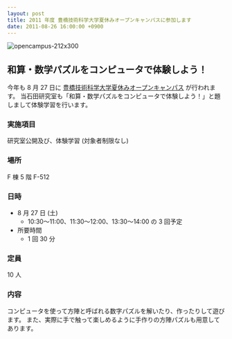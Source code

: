 ```yaml
---
layout: post
title: 2011 年度 豊橋技術科学大学夏休みオープンキャンパスに参加します
date: 2011-08-26 16:00:00 +0900
---
```


![opencampus-212x300]({{site.baseurl}}/img/2011-08-26-open-campus-open.jpg)

## 和算・数学パズルをコンピュータで体験しよう！
今年も 8 月 27 日に [豊橋技術科学大学夏休みオープンキャンパス](http://www.tut.ac.jp/exam/opencampus/opencampus2011/index.html) が行われます。
当石田研究室も「和算・数学パズルをコンピュータで体験しよう！」と題しまして体験学習を行います。

### 実施項目
研究室公開及び、体験学習 (対象者制限なし)

### 場所
F 棟 5 階 F-512

### 日時
- 8 月 27 日 (土)
  - 10:30〜11:00、11:30〜12:00、13:30〜14:00 の 3 回予定
- 所要時間
  - 1 回 30 分

### 定員
10 人

### 内容
コンピュータを使って方陣と呼ばれる数字パズルを解いたり、作ったりして遊びます。
また、実際に手で触って楽しめるように手作りの方陣パズルも用意してあります。